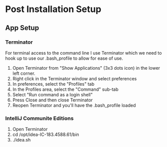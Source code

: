 # Post Installation Setup

## App Setup

### Terminator

For terminal access to the command line I use Terminator which we need to hook up to use our .bash_profile to allow for ease of use.

1. Open Terminator from "Show Applications" (3x3 dots icon) in the lower left corner.
2. Right click in the Terminator window and select preferences
3. In preferences, select the "Profiles" tab
4. In the Profiles area, select the "Command" sub-tab
5. Select "Run command as a login shell"
6. Press Close and then close Terminator
7. Reopen Terminator and you'll have the .bash_profile loaded

### IntelliJ Communite Editions

1. Open Terminator
2. cd /opt/idea-IC-183.4588.61/bin
4. ./idea.sh



